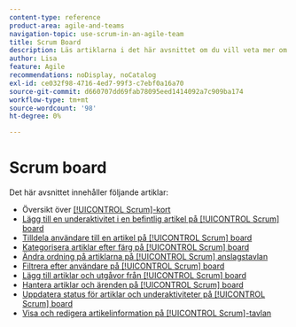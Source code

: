 ```yaml
---
content-type: reference
product-area: agile-and-teams
navigation-topic: use-scrum-in-an-agile-team
title: Scrum Board
description: Läs artiklarna i det här avsnittet om du vill veta mer om hur du använder Scrum board i Workfront.
author: Lisa
feature: Agile
recommendations: noDisplay, noCatalog
exl-id: ce032f98-4716-4ed7-99f3-c7ebf0a16a70
source-git-commit: d660707dd69fab78095eed1414092a7c909ba174
workflow-type: tm+mt
source-wordcount: '98'
ht-degree: 0%

---
```


# Scrum board

Det här avsnittet innehåller följande artiklar:

* Översikt över [[!UICONTROL Scrum]-kort](../../../agile/use-scrum-in-an-agile-team/scrum-board/scrum-board-overview.md)
* [Lägg till en underaktivitet i en befintlig artikel på [!UICONTROL Scrum] board](../../../agile/use-scrum-in-an-agile-team/scrum-board/add-a-subtask-to-an-existing-story-scrum.md)
* [Tilldela användare till en artikel på [!UICONTROL Scrum] board](../../../agile/use-scrum-in-an-agile-team/scrum-board/assign-users-to-a-story-scrum.md)
* [Kategorisera artiklar efter färg på [!UICONTROL Scrum] board](../../../agile/use-scrum-in-an-agile-team/scrum-board/categorize-stories-by-color.md)
* [Ändra ordning på artiklarna på [!UICONTROL Scrum] anslagstavlan](../../../agile/use-scrum-in-an-agile-team/scrum-board/change-order-of-stories.md)
* [Filtrera efter användare på [!UICONTROL Scrum] board](../../../agile/use-scrum-in-an-agile-team/scrum-board/filter-by-user-scrum-board.md)
* [Lägg till artiklar och utgåvor från [!UICONTROL Scrum] board](../../../agile/use-scrum-in-an-agile-team/scrum-board/add-story-from-scrum-board.md)
* [Hantera artiklar och ärenden på [!UICONTROL Scrum] board](../../../agile/use-scrum-in-an-agile-team/scrum-board/manage-scrum-board.md)
* [Uppdatera status för artiklar och underaktiviteter på [!UICONTROL Scrum] board ](../../../agile/use-scrum-in-an-agile-team/scrum-board/update-status-of-stories-and-subtasks.md)
* [Visa och redigera artikelinformation på [!UICONTROL Scrum]-tavlan](../../../agile/use-scrum-in-an-agile-team/scrum-board/view-and-edit-story-info.md)
